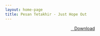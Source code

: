 ```yaml
---
layout: home-page
title: Pesan Tetakhir - Just Hope Out
---
```


<center>
<a href="https://drive.google.com/uc?authuser=0&id=1J_EtGbBAVHnhYHvxNp-_vQA1TYHfVX6l&export=download" ><i class="fa fa-caret-down" aria-hidden="true"></i>&nbsp; &nbsp;Download</a>
</center>
